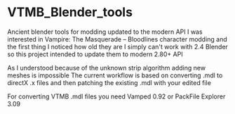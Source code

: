 # VTMB_Blender_tools
Ancient blender tools for modding updated to the modern API
I was interested in Vampire: The Masquerade – Bloodlines character modding and the first thing I noticed how old they are
I simply can't work with 2.4 Blender so this project intended to update them to modern 2.80+ API

As I understood because of the unknown strip algorithm adding new meshes is impossible
The current workflow is based on converting .mdl to directX .x files and then patching the existing .mdl with your edited file

For converting VTMB .mdl files you need Vamped 0.92 or  PackFile Explorer 3.09
